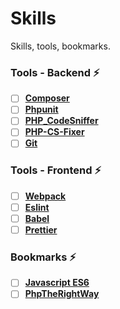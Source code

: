 # Skills
Skills, tools, bookmarks.

### Tools - Backend :zap:
- [ ] **[Composer](https://getcomposer.org)**
- [ ] **[Phpunit](https://phpunit.de)**
- [ ] **[PHP_CodeSniffer](https://github.com/squizlabs/PHP_CodeSniffer)**
- [ ] **[PHP-CS-Fixer](https://github.com/FriendsOfPHP/PHP-CS-Fixer)**
- [ ] **[Git](https://git-scm.com)**

### Tools - Frontend :zap:
- [ ] **[Webpack](https://webpack.js.org)**
- [ ] **[Eslint](https://eslint.org)**
- [ ] **[Babel](https://babeljs.io)**
- [ ] **[Prettier](https://prettier.io)**

### Bookmarks :zap:
- [ ] **[Javascript ES6](https://github.com/lukehoban/es6features)**
- [ ] **[PhpTheRightWay](https://phptherightway.com)**

